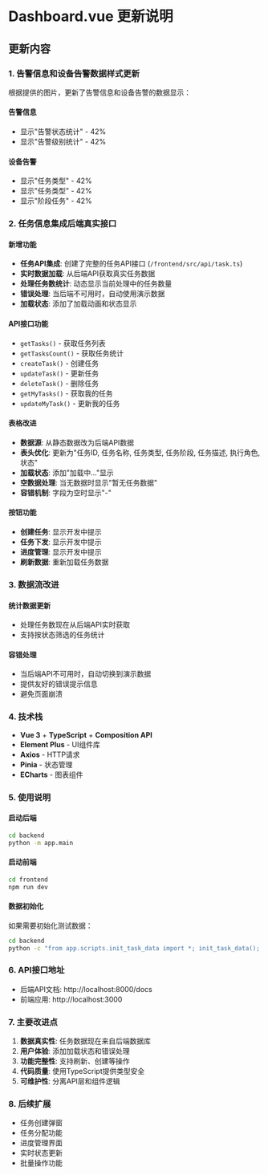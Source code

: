 # Dashboard.vue 更新说明

## 更新内容

### 1. 告警信息和设备告警数据样式更新

根据提供的图片，更新了告警信息和设备告警的数据显示：

#### 告警信息
- 显示"告警状态统计" - 42%
- 显示"告警级别统计" - 42%

#### 设备告警  
- 显示"任务类型" - 42%
- 显示"任务类型" - 42%
- 显示"阶段任务" - 42%

### 2. 任务信息集成后端真实接口

#### 新增功能
- **任务API集成**: 创建了完整的任务API接口 (`/frontend/src/api/task.ts`)
- **实时数据加载**: 从后端API获取真实任务数据
- **处理任务数统计**: 动态显示当前处理中的任务数量
- **错误处理**: 当后端不可用时，自动使用演示数据
- **加载状态**: 添加了加载动画和状态显示

#### API接口功能
- `getTasks()` - 获取任务列表
- `getTasksCount()` - 获取任务统计
- `createTask()` - 创建任务
- `updateTask()` - 更新任务
- `deleteTask()` - 删除任务
- `getMyTasks()` - 获取我的任务
- `updateMyTask()` - 更新我的任务

#### 表格改进
- **数据源**: 从静态数据改为后端API数据
- **表头优化**: 更新为"任务ID, 任务名称, 任务类型, 任务阶段, 任务描述, 执行角色, 状态"
- **加载状态**: 添加"加载中..."显示
- **空数据处理**: 当无数据时显示"暂无任务数据"
- **容错机制**: 字段为空时显示"-"

#### 按钮功能
- **创建任务**: 显示开发中提示
- **任务下发**: 显示开发中提示  
- **进度管理**: 显示开发中提示
- **刷新数据**: 重新加载任务数据

### 3. 数据流改进

#### 统计数据更新
- 处理任务数现在从后端API实时获取
- 支持按状态筛选的任务统计

#### 容错处理
- 当后端API不可用时，自动切换到演示数据
- 提供友好的错误提示信息
- 避免页面崩溃

### 4. 技术栈

- **Vue 3** + **TypeScript** + **Composition API**
- **Element Plus** - UI组件库
- **Axios** - HTTP请求
- **Pinia** - 状态管理
- **ECharts** - 图表组件

### 5. 使用说明

#### 启动后端
```bash
cd backend
python -m app.main
```

#### 启动前端
```bash
cd frontend
npm run dev
```

#### 数据初始化
如果需要初始化测试数据：
```bash
cd backend
python -c "from app.scripts.init_task_data import *; init_task_data(); init_task_assignments()"
```

### 6. API接口地址

- 后端API文档: http://localhost:8000/docs
- 前端应用: http://localhost:3000

### 7. 主要改进点

1. **数据真实性**: 任务数据现在来自后端数据库
2. **用户体验**: 添加加载状态和错误处理
3. **功能完整性**: 支持刷新、创建等操作
4. **代码质量**: 使用TypeScript提供类型安全
5. **可维护性**: 分离API层和组件逻辑

### 8. 后续扩展

- 任务创建弹窗
- 任务分配功能
- 进度管理界面
- 实时状态更新
- 批量操作功能 